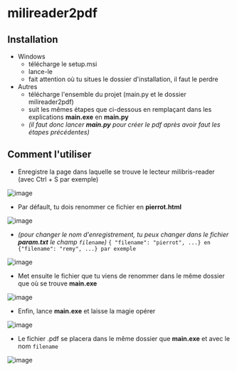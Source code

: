 # milireader2pdf

## Installation
- Windows
  - télécharge le setup.msi
  - lance-le
  - fait attention où tu situes le dossier d'installation, il faut le perdre
- Autres
  - télécharge l'ensemble du projet (main.py et le dossier milireader2pdf)
  - suit les mêmes étapes que ci-dessous en remplaçant dans les explications **main.exe** en **main.py**
  - *(il faut donc lancer **main.py** pour créer le pdf après avoir faut les étapes précédentes)*

## Comment l'utiliser
- Enregistre la page dans laquelle se trouve le lecteur milibris-reader (avec Ctrl + S par exemple)

![image](https://user-images.githubusercontent.com/56643922/110251822-b1c6bd80-7f82-11eb-9457-cbfdd50cf34b.png)

- Par défault, tu dois renommer ce fichier en **pierrot.html**

![image](https://user-images.githubusercontent.com/56643922/110251843-d15de600-7f82-11eb-8971-7dd0adee2cc1.png)

- *(pour changer le nom d'enregistrement, tu peux changer dans le fichier **param.txt** le champ `filename`)*
``{ "filename": "pierrot", ...} en {"filename": "remy", ...} par exemple ``

![image](https://user-images.githubusercontent.com/56643922/110251889-0407de80-7f83-11eb-8e2d-72a3bae6fb2e.png)

- Met ensuite le fichier que tu viens de renommer dans le même dossier que où se trouve **main.exe**

![image](https://user-images.githubusercontent.com/56643922/110251943-56e19600-7f83-11eb-812c-20815e7b1c81.png)

- Enfin, lance **main.exe** et laisse la magie opérer

![image](https://user-images.githubusercontent.com/56643922/110251957-68c33900-7f83-11eb-9cc1-2445c0188c95.png)

- Le fichier .pdf se placera dans le même dossier que **main.exe** et avec le nom `filename`

![image](https://user-images.githubusercontent.com/56643922/110251974-7ed0f980-7f83-11eb-972f-3b13c0a2022d.png)


